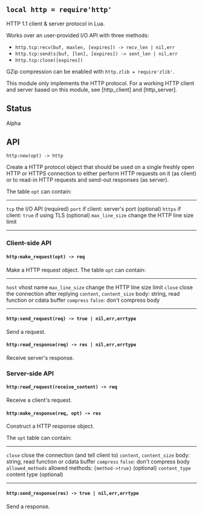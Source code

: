 
## `local http = require'http'`

HTTP 1.1 client & server protocol in Lua.

Works over an user-provided I/O API with three methods:

 * `http.tcp:recv(buf, maxlen, [expires]) -> recv_len | nil,err`
 * `http.tcp:send(s|buf, [len], [expires]) -> sent_len | nil,err`
 * `http.tcp:close([expires])`

GZip compression can be enabled with `http.zlib = require'zlib'`.

This module only implements the HTTP protocol. For a working HTTP client
and server based on this module, see [http_client] and [http_server].

## Status

<warn>Alpha<warn>

## API

`http:new(opt) -> http`

Create a HTTP protocol object that should be used on a single freshly open
HTTP or HTTPS connection to either perform HTTP requests on it (as client)
or to read-in HTTP requests and send-out responses (as server).

The table `opt` can contain:

--------------------------------- --------------------------------------------
`tcp`                             the I/O API (required)
`port`                            if client: server's port (optional)
`https`                           if client: `true` if using TLS (optional)
`max_line_size`                   change the HTTP line size limit
--------------------------------- --------------------------------------------

### Client-side API

#### `http:make_request(opt) -> req`

Make a HTTP request object. The table `opt` can contain:

--------------------------------- --------------------------------------------
`host`                            vhost name
`max_line_size`                   change the HTTP line size limit
`close`                           close the connection after replying
`content`, `content_size`         body: string, read function or cdata buffer
`compress`                        `false`: don't compress body
--------------------------------- --------------------------------------------

#### `http:send_request(req) -> true | nil,err,errtype`

Send a request.

#### `http:read_response(req) -> res | nil,err,errtype`

Receive server's response.

### Server-side API

#### `http:read_request(receive_content) -> req`

Receive a client's request.

#### `http:make_response(req, opt) -> res`

Construct a HTTP response object.

The `opt` table can contain:

--------------------------------- --------------------------------------------
`close`                           close the connection (and tell client to)
`content`, `content_size`         body: string, read function or cdata buffer
`compress`                        `false`: don't compress body
`allowed_methods`                 allowed methods: `{method->true}` (optional)
`content_type`                    content type (optional)
--------------------------------- --------------------------------------------

#### `http:send_response(res) -> true | nil,err,errtype`

Send a response.

